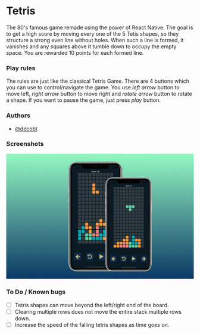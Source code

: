 # Tetris

The 80's famous game remade using the power of React Native. The goal is to get a high score by moving every one of the 5 Tetis shapes, so they structure a strong even line without holes. When such a line is formed, it vanishes and any squares above it tumble down to occupy the empty space. You are rewarded 10 points for each formed line.

### Play rules

The rules are just like the classical Tetris Game. There are 4 buttons which you can use to control/navigate the game. You use *left arrow* button to move left,  *right arrow* button to move right and *rotate arrow* button to rotate a shape. If you want to pause the game, just press *play* button.

### Authors

- [@decobt](https://www.github.com/decobt)

  
### Screenshots

![App Screenshot](https://raw.githubusercontent.com/decobt/Tetris/master/screenshots/image1.jpg)


### To Do / Known bugs

- [ ] Tetris shapes can move beyond the left/right end of the board.
- [ ] Clearing multiple rows does not move the entire stack multiple rows down.
- [ ] Increase the speed of the falling tetris shapes as time goes on.